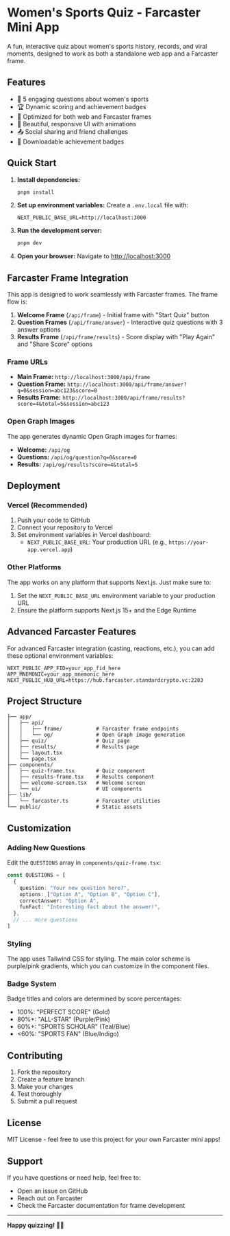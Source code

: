 # Women's Sports Quiz - Farcaster Mini App

A fun, interactive quiz about women's sports history, records, and viral moments, designed to work as both a standalone web app and a Farcaster frame.

## Features

- 🏀 5 engaging questions about women's sports
- 🏆 Dynamic scoring and achievement badges
- 📱 Optimized for both web and Farcaster frames
- 🎨 Beautiful, responsive UI with animations
- 📤 Social sharing and friend challenges
- 🏅 Downloadable achievement badges

## Quick Start

1. **Install dependencies:**
   ```bash
   pnpm install
   ```

2. **Set up environment variables:**
   Create a `.env.local` file with:
   ```env
   NEXT_PUBLIC_BASE_URL=http://localhost:3000
   ```

3. **Run the development server:**
   ```bash
   pnpm dev
   ```

4. **Open your browser:**
   Navigate to [http://localhost:3000](http://localhost:3000)

## Farcaster Frame Integration

This app is designed to work seamlessly with Farcaster frames. The frame flow is:

1. **Welcome Frame** (`/api/frame`) - Initial frame with "Start Quiz" button
2. **Question Frames** (`/api/frame/answer`) - Interactive quiz questions with 3 answer options
3. **Results Frame** (`/api/frame/results`) - Score display with "Play Again" and "Share Score" options

### Frame URLs

- **Main Frame:** `http://localhost:3000/api/frame`
- **Question Frame:** `http://localhost:3000/api/frame/answer?q=0&session=abc123&score=0`
- **Results Frame:** `http://localhost:3000/api/frame/results?score=4&total=5&session=abc123`

### Open Graph Images

The app generates dynamic Open Graph images for frames:

- **Welcome:** `/api/og`
- **Questions:** `/api/og/question?q=0&score=0`
- **Results:** `/api/og/results?score=4&total=5`

## Deployment

### Vercel (Recommended)

1. Push your code to GitHub
2. Connect your repository to Vercel
3. Set environment variables in Vercel dashboard:
   - `NEXT_PUBLIC_BASE_URL`: Your production URL (e.g., `https://your-app.vercel.app`)

### Other Platforms

The app works on any platform that supports Next.js. Just make sure to:

1. Set the `NEXT_PUBLIC_BASE_URL` environment variable to your production URL
2. Ensure the platform supports Next.js 15+ and the Edge Runtime

## Advanced Farcaster Features

For advanced Farcaster integration (casting, reactions, etc.), you can add these optional environment variables:

```env
NEXT_PUBLIC_APP_FID=your_app_fid_here
APP_MNEMONIC=your_app_mnemonic_here
NEXT_PUBLIC_HUB_URL=https://hub.farcaster.standardcrypto.vc:2283
```

## Project Structure

```
├── app/
│   ├── api/
│   │   ├── frame/           # Farcaster frame endpoints
│   │   └── og/              # Open Graph image generation
│   ├── quiz/                # Quiz page
│   ├── results/             # Results page
│   ├── layout.tsx
│   └── page.tsx
├── components/
│   ├── quiz-frame.tsx       # Quiz component
│   ├── results-frame.tsx    # Results component
│   ├── welcome-screen.tsx   # Welcome screen
│   └── ui/                  # UI components
├── lib/
│   └── farcaster.ts         # Farcaster utilities
└── public/                  # Static assets
```

## Customization

### Adding New Questions

Edit the `QUESTIONS` array in `components/quiz-frame.tsx`:

```typescript
const QUESTIONS = [
  {
    question: "Your new question here?",
    options: ["Option A", "Option B", "Option C"],
    correctAnswer: "Option A",
    funFact: "Interesting fact about the answer!",
  },
  // ... more questions
]
```

### Styling

The app uses Tailwind CSS for styling. The main color scheme is purple/pink gradients, which you can customize in the component files.

### Badge System

Badge titles and colors are determined by score percentages:
- 100%: "PERFECT SCORE" (Gold)
- 80%+: "ALL-STAR" (Purple/Pink)
- 60%+: "SPORTS SCHOLAR" (Teal/Blue)
- <60%: "SPORTS FAN" (Blue/Indigo)

## Contributing

1. Fork the repository
2. Create a feature branch
3. Make your changes
4. Test thoroughly
5. Submit a pull request

## License

MIT License - feel free to use this project for your own Farcaster mini apps!

## Support

If you have questions or need help, feel free to:
- Open an issue on GitHub
- Reach out on Farcaster
- Check the Farcaster documentation for frame development

---

**Happy quizzing! 🏀✨** 